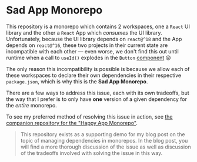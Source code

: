 # Sad App Monorepo

This repository is a monorepo which contains 2 workspaces, one a `React` UI
library and the other a `React` App which _consumes_ the UI library.
Unfortunately, because the UI library depends on `react@^18` and the App depends
on `react@^16`, these two projects in their current state are incompatible with
each other — even worse, we don't find this out until runtime when a call to
`useId()` explodes in the `Button` [component](./packages/ui/src/Button.jsx) 😢

The only reason this incompatibility is possible is because we allow each of
these workspaces to declare their own dependencies in their respective
`package.json`, which is why this is the **Sad App Monorepo**.

There are a few ways to address this issue, each with its own tradeoffs, but the
way that I prefer is to only have **one** version of a given dependency for the
_entire_ monorepo.

To see my preferred method of resolving this issue in action, see
[the companion repository for the "Happy App Monorepo"](https://github.com/andrewbrey/blog-monorepo-deps-happy-app).

> This repository exists as a supporting demo for my blog post on the topic of
> managing dependencies in monorepos. In the blog post, you will find a more
> thorough discussion of the issue as well as discussion of the tradeoffs
> involved with solving the issue in this way.
